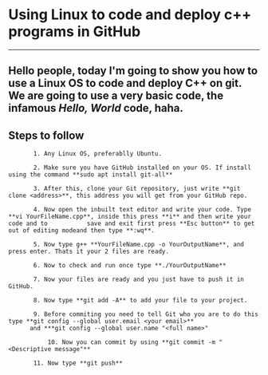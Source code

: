 # Using Linux to code and deploy c++ programs in GitHub

---
Hello people, today I'm going to show you how to use a Linux OS to code and deploy C++ on git.
We are going to use a very basic code, the infamous *Hello, World* code, haha.
---
## Steps to follow

	       1. Any Linux OS, preferablly Ubuntu.
 
	       2. Make sure you have GitHub installed on your OS. If install using the command **sudo apt install git-all**

	       3. After this, clone your Git repository, just write **git clone <address>**, this address you will get from your GitHub repo.

	       4. Now open the inbuilt text editor and write your code. Type **vi YourFileName.cpp**, inside this press **i** and then write your code and to 			save and exit first press **Esc button** to get out of editing modeand then type **:wq**.

	       5. Now type g++ **YourFileName.cpp -o YourOutputName**, and press enter. Thats it your 2 files are ready.

	       6. Now to check and run once type **./YourOutputName**

	       7. Now your files are ready and you just have to push it in GitHub.

	       8. Now type **git add -A** to add your file to your project.

	       9. Before commiting you need to tell Git who you are to do this type **git config --global user.email <your email>** 
		  and ***git config --global user.name "<full name>"
	    
               10. Now you can commit by using **git commit -m "<Descriptive message"**

	       11. Now type **git push**

